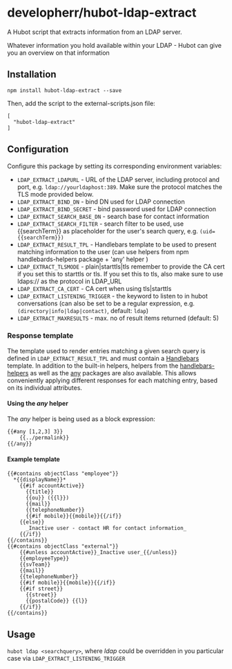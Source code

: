 # developherr/hubot-ldap-extract

A Hubot script that extracts information from an LDAP server.

Whatever information you hold available within your LDAP - Hubot can give you an overview on that information

## Installation

```npm install hubot-ldap-extract --save```

Then, add the script to the external-scripts.json file:

```
[
  "hubot-ldap-extract"
]
```

## Configuration

Configure this package by setting its corresponding environment variables:

- ```LDAP_EXTRACT_LDAPURL``` - URL of the LDAP server, including protocol and port, e.g. ```ldap://yourldaphost:389```. Make sure the protocol matches the TLS mode provided below.
- ```LDAP_EXTRACT_BIND_DN``` - bind DN used for LDAP connection
- ```LDAP_EXTRACT_BIND_SECRET``` - bind password used for LDAP connection
- ```LDAP_EXTRACT_SEARCH_BASE_DN``` - search base for contact information
- ```LDAP_EXTRACT_SEARCH_FILTER``` - search filter to be used, use {{searchTerm}} as placeholder for the user's search query, e.g. ```(uid={{searchTerm}})```
- ```LDAP_EXTRACT_RESULT_TPL``` - Handlebars template to be used to present matching information to the user (can use helpers from npm handlebards-helpers package + 'any' helper )
- ```LDAP_EXTRACT_TLSMODE``` - plain|starttls|tls remember to provide the CA cert if you set this to starttls or tls. If you set this to tls, also make sure to use ldaps:// as the protocol in LDAP_URL
- ```LDAP_EXTRACT_CA_CERT``` - CA cert when using tls|starttls
- ```LDAP_EXTRACT_LISTENING_TRIGGER``` - the keyword to listen to in hubot conversations (can also be set to be a regular expression, e.g. ```(directory|info|ldap|contact)```, default: ```ldap```)
- ```LDAP_EXTRACT_MAXRESULTS``` - max. no of result items returned (default: 5)

### Response template

The template used to render entries matching a given search query is defined in ```LDAP_EXTRACT_RESULT_TPL``` and must contain a [Handlebars](http://handlebarsjs.com/) template. In addition to the built-in helpers, helpers from the [handlebars-helpers](https://www.npmjs.com/package/handlebars-helpers) as well as the [any](https://www.npmjs.com/package/any) packages are also available. This allows conveniently applying different responses for each matching entry, based on its individual attributes.

#### Using the _any_ helper

The _any_ helper is being used as a block expression:

```
{{#any [1,2,3] 3}}
    {{../permalink}}
{{/any}}
```

#### Example template

```
{{#contains objectClass "employee"}}
  *{{displayName}}*
    {{#if accountActive}}  
      {{title}}
      {{ou}} ({{l}})
      {{mail}}
      {{telephoneNumber}}
      {{#if mobile}}{{mobile}}{{/if}}
    {{else}}
      _Inactive user - contact HR for contact information_
    {{/if}}
{{/contains}}    
{{#contains objectClass "external"}}
    {{#unless accountActive}}_Inactive user_{{/unless}}
    {{employeeType}}
    {{svTeam}}
    {{mail}}
    {{telephoneNumber}}
    {{#if mobile}}{{mobile}}{{/if}}
    {{#if street}}
      {{street}}
      {{postalCode}} {{l}}
    {{/if}}
{{/contains}}
```


## Usage

```hubot ldap <searchquery>```, where _ldap_ could be overridden in you particular case via ```LDAP_EXTRACT_LISTENING_TRIGGER```
